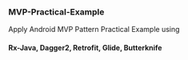 ### MVP-Practical-Example
Apply Android MVP Pattern Practical Example using 
#### Rx-Java, Dagger2, Retrofit, Glide, Butterknife
